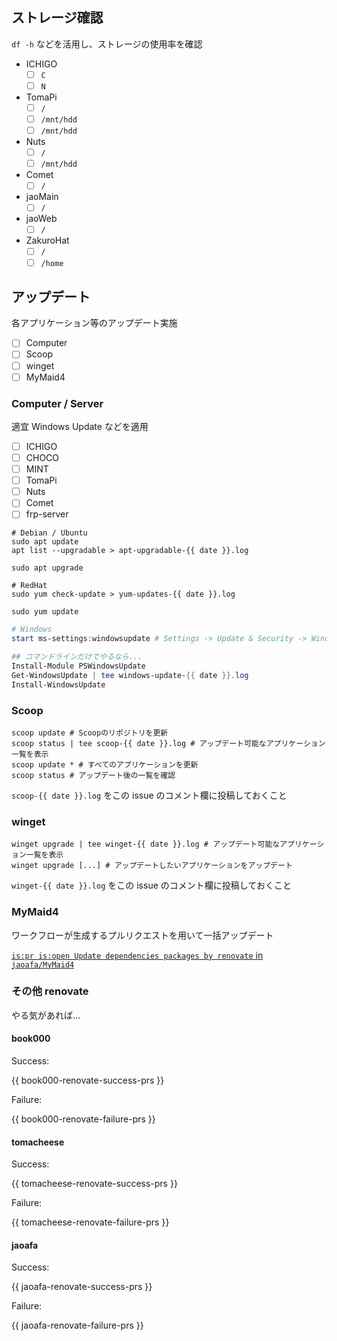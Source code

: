 ## ストレージ確認

`df -h` などを活用し、ストレージの使用率を確認

- ICHIGO
  - [ ] `C`
  - [ ] `N`
- TomaPi
  - [ ] `/`
  - [ ] `/mnt/hdd`
  - [ ] `/mnt/hdd`
- Nuts
  - [ ] `/`
  - [ ] `/mnt/hdd`
- Comet
  - [ ] `/`
- jaoMain
  - [ ] `/`
- jaoWeb
  - [ ] `/`
- ZakuroHat
  - [ ] `/`
  - [ ] `/home`

## アップデート

各アプリケーション等のアップデート実施

- [ ] Computer
- [ ] Scoop
- [ ] winget
- [ ] MyMaid4

### Computer / Server

適宜 Windows Update などを適用

- [ ] ICHIGO
- [ ] CHOCO
- [ ] MINT
- [ ] TomaPi
- [ ] Nuts
- [ ] Comet
- [ ] frp-server

```shell
# Debian / Ubuntu
sudo apt update
apt list --upgradable > apt-upgradable-{{ date }}.log

sudo apt upgrade

# RedHat
sudo yum check-update > yum-updates-{{ date }}.log

sudo yum update
```

```powershell
# Windows
start ms-settings:windowsupdate # Settings -> Update & Security -> Windows Update の画面を開く

## コマンドラインだけでやるなら...
Install-Module PSWindowsUpdate
Get-WindowsUpdate | tee windows-update-{{ date }}.log
Install-WindowsUpdate
```

### Scoop

```shell
scoop update # Scoopのリポジトリを更新
scoop status | tee scoop-{{ date }}.log # アップデート可能なアプリケーション一覧を表示
scoop update * # すべてのアプリケーションを更新
scoop status # アップデート後の一覧を確認
```

`scoop-{{ date }}.log` をこの issue のコメント欄に投稿しておくこと

### winget

```shell
winget upgrade | tee winget-{{ date }}.log # アップデート可能なアプリケーション一覧を表示
winget upgrade [...] # アップデートしたいアプリケーションをアップデート
```

`winget-{{ date }}.log` をこの issue のコメント欄に投稿しておくこと

### MyMaid4

ワークフローが生成するプルリクエストを用いて一括アップデート

[`is:pr is:open Update dependencies packages by renovate` in `jaoafa/MyMaid4`](https://github.com/jaoafa/MyMaid4/pulls?q=is%3Apr+is%3Aopen+Update+dependencies+packages+by+renovate)

### その他 renovate

やる気があれば…

#### book000

Success:

{{ book000-renovate-success-prs }}

Failure:

{{ book000-renovate-failure-prs }}

#### tomacheese

Success:

{{ tomacheese-renovate-success-prs }}

Failure:

{{ tomacheese-renovate-failure-prs }}

#### jaoafa

Success:

{{ jaoafa-renovate-success-prs }}

Failure:

{{ jaoafa-renovate-failure-prs }}
